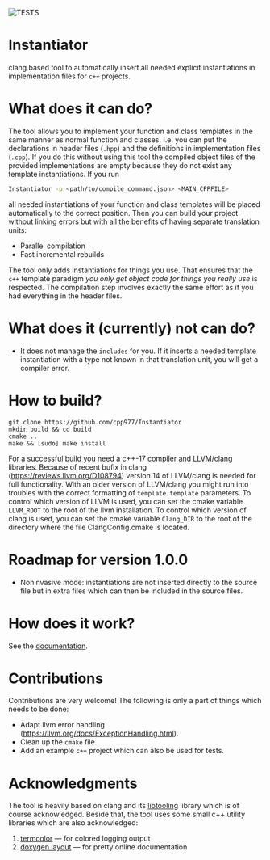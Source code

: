 ![TESTS](https://github.com/cpp977/Instantiator/actions/workflows/tests.yml/badge.svg)

# Instantiator
clang based tool to automatically insert all needed explicit instantiations in implementation files for `c++` projects.

# What does it can do?
The tool allows you to implement your function and class templates in the same manner as normal function and classes.
I.e. you can put the declarations in header files (`.hpp`) and the definitions in implementation files (`.cpp`).
If you do this without using this tool the compiled object files of the provided implementations are empty because they do not exist any template instantiations.
If you run
```bash
Instantiator -p <path/to/compile_command.json> <MAIN_CPPFILE>
```
all needed instantiations of your function and class templates will be placed automatically to the correct position.
Then you can build your project without linking errors but with all the benefits of having separate translation units:
  - Parallel compilation
  - Fast incremental rebuilds
  
The tool only adds instantiations for things you use. That ensures that the `c++` template paradigm *you only get object code for things you really use* is respected.
The compilation step involves exactly the same effort as if you had everything in the header files.

# What does it (currently) not can do?
  - It does not manage the `includes` for you. If it inserts a needed template instantiation with a type not known in that translation unit, you will get a compiler error.

# How to build?
```
git clone https://github.com/cpp977/Instantiator
mkdir build && cd build
cmake .. 
make && [sudo] make install
```
For a successful build you need a c++-17 compiler and LLVM/clang libraries.
Because of recent bufix in clang (https://reviews.llvm.org/D108794) version 14 of LLVM/clang is needed for full functionality.
With an older version of LLVM/clang you might run into troubles with the correct formatting of `template template` parameters.
To control which version of LLVM is used, you can set the cmake variable `LLVM_ROOT` to the root of the llvm installation.
To control which version of clang is used, you can set the cmake variable `Clang_DIR` to the root of the directory where the file ClangConfig.cmake is located.

# Roadmap for version 1.0.0
  - Noninvasive mode: instantiations are not inserted directly to the source file but in extra files which can then be included in the source files.
  
# How does it work?
See the [documentation](https://cpp977.github.io/Instantiator/).

# Contributions
Contributions are very welcome!
The following is only a part of things which needs to be done:
  - Adapt llvm error handling (https://llvm.org/docs/ExceptionHandling.html).
  - Clean up the `cmake` file.
  - Add an example `c++` project which can also be used for tests.

# Acknowledgments
The tool is heavily based on clang and its [libtooling](https://clang.llvm.org/docs/LibTooling.html) library which is of course acknowledged.
Beside that, the tool uses some small c++ utility libraries which are also acknowledged:
  1. [termcolor](https://github.com/ikalnytskyi/termcolor) — for colored logging output
  2. [doxygen layout](https://github.com/jothepro/doxygen-awesome-css) — for pretty online documentation
